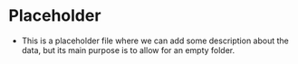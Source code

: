 # Placeholder

* This is a placeholder file where we can add some description about the data, but its main purpose is to allow for an empty folder.